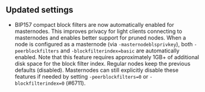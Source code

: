 Updated settings
----------------

- BIP157 compact block filters are now automatically enabled for masternodes. This improves privacy for light clients
  connecting to masternodes and enables better support for pruned nodes. When a node is configured as a masternode
  (via `-masternodeblsprivkey`), both `-peerblockfilters` and `-blockfilterindex=basic` are automatically enabled.
  Note that this feature requires approximately 1GB+ of additional disk space for the block filter index.
  Regular nodes keep the previous defaults (disabled). Masternodes can still explicitly disable these features
  if needed by setting `-peerblockfilters=0` or `-blockfilterindex=0` (#6711).
